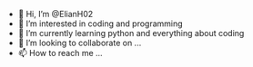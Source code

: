 - 👋 Hi, I’m @ElianH02
- 👀 I’m interested in coding and programming
- 🌱 I’m currently learning python and everything about coding
- 💞️ I’m looking to collaborate on ...
- 📫 How to reach me ...

<!---
ElianH02/ElianH02 is a ✨ special ✨ repository because its `README.md` (this file) appears on your GitHub profile.
You can click the Preview link to take a look at your changes.
--->
